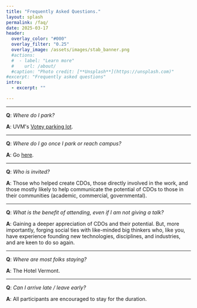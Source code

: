 ```yaml
---
title: "Frequently Asked Questions."
layout: splash
permalink: /faq/
date: 2025-03-17
header:
  overlay_color: "#000"
  overlay_filter: "0.25"
  overlay_image: /assets/images/stab_banner.png
  #actions:
  #  - label: "Learn more"
  #    url: /about/
  #caption: "Photo credit: [**Unsplash**](https://unsplash.com)"
#excerpt: "Frequently asked questions"
intro:
  - excerpt: ""

---
```

---

**Q**: *Where do I park?*

**A**: UVM's [Votey parking lot](https://www.google.com/maps/place/Parking+lot,+Burlington,+VT+05405,+USA/@44.4800349,-73.1982213,18z/data=!3m1!4b1!4m6!3m5!1s0x4cca7a5c5e88ee33:0x9f6232d31494638f!8m2!3d44.4800999!4d-73.1982795!16s%2Fg%2F11c1f_8bd1?authuser=0&entry=ttu&g_ep=EgoyMDI1MDYzMC4wIKXMDSoASAFQAw%3D%3D).

---

**Q**: *Where do I go once I park or reach campus?*

**A**: Go [here](https://drive.google.com/file/d/17hk3gz0XMFbxzu5tiixK_oYyt2wWId4x/view?usp=sharing).

---

**Q**: *Who is invited?*

**A**: Those who helped create CDOs, those directly involved in the work, and those mostly likely to help communicate the potential of CDOs to those in their communities (academic, commercial, governmental).

---

**Q**: *What is the benefit of attending, even if I am not giving a talk?*

**A**: Gaining a deeper appreciation of CDOs and their potential. But, more importantly, forging social ties with like-minded big thinkers who, like you, have experience founding new technologies, disciplines, and industries, and are keen to do so again.

---

**Q**: *Where are most folks staying?*

**A**: The Hotel Vermont.

---

**Q**: *Can I arrive late / leave early?*

**A**: All participants are encouraged to stay for the duration.

